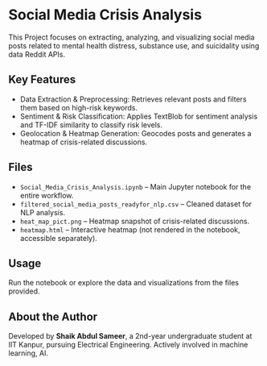 # Social Media Crisis Analysis

This Project focuses on extracting, analyzing, and visualizing social media posts related to mental health distress, substance use, and suicidality using data Reddit APIs.

## Key Features
- Data Extraction & Preprocessing: Retrieves relevant posts and filters them based on high-risk keywords.
- Sentiment & Risk Classification: Applies TextBlob for sentiment analysis and TF-IDF similarity to classify risk levels.
- Geolocation & Heatmap Generation: Geocodes posts and generates a heatmap of crisis-related discussions.

## Files
- `Social_Media_Crisis_Analysis.ipynb` – Main Jupyter notebook for the entire workflow.
- `filtered_social_media_posts_readyfor_nlp.csv` – Cleaned dataset for NLP analysis.
- `heat_map_pict.png` – Heatmap snapshot of crisis-related discussions.
- `heatmap.html` – Interactive heatmap (not rendered in the notebook, accessible separately).

## Usage
Run the notebook or explore the data and visualizations from the files provided.

## About the Author
Developed by **Shaik Abdul Sameer**, a 2nd-year undergraduate student at IIT Kanpur, pursuing Electrical Engineering. Actively involved in machine learning, AI.
